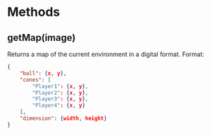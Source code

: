 # Methods
## getMap(image)
Returns a map of the current environment in a digital format.
Format: 
```json
{
    "ball": {x, y},
    "cones": [
        "Player1": {x, y},
        "Player2": {x, y},
        "Player3": {x, y},
        "Player4": {x, y}
    ],
    "dimension": {width, height}
}
```
